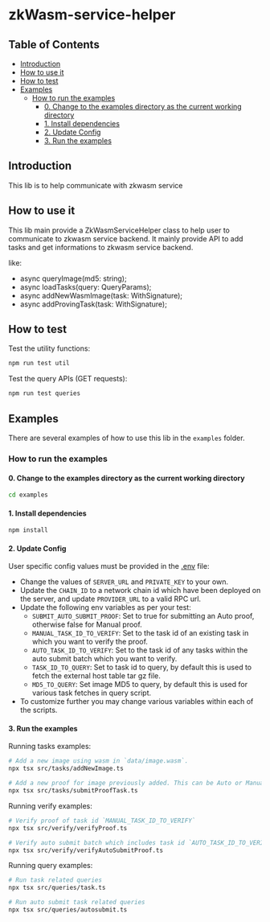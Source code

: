 # zkWasm-service-helper

## Table of Contents

- [Introduction](#introduction)
- [How to use it](#how-to-use-it)
- [How to test](#how-to-test)
- [Examples](#examples)
  - [How to run the examples](#how-to-run-the-examples)
    - [0. Change to the examples directory as the current working directory](#0-change-to-the-examples-directory-as-the-current-working-directory)
    - [1. Install dependencies](#1-install-dependencies)
    - [2. Update Config](#2-update-config)
    - [3. Run the examples](#3-run-the-examples)

## Introduction

This lib is to help communicate with zkwasm service

## How to use it

This lib main provide a ZkWasmServiceHelper class to help user to communicate to zkwasm service backend.
It mainly provide API to add tasks and get informations to zkwasm service backend.

like:

- async queryImage(md5: string);
- async loadTasks(query: QueryParams);
- async addNewWasmImage(task: WithSignature<AddImageParams>);
- async addProvingTask(task: WithSignature<ProvingParams>);

## How to test

Test the utility functions:

```bash
npm run test util
```

Test the query APIs (GET requests):

```bash
npm run test queries
```

## Examples

There are several examples of how to use this lib in the `examples` folder.

### How to run the examples

#### 0. Change to the examples directory as the current working directory

```bash
cd examples
```

#### 1. Install dependencies

```bash
npm install
```

#### 2. Update Config

User specific config values must be provided in the [.env](.env) file:

- Change the values of `SERVER_URL` and `PRIVATE_KEY` to your own.
- Update the `CHAIN_ID` to a network chain id which have been deployed on the server, and update `PROVIDER_URL` to a valid RPC url.
- Update the following env variables as per your test:
  - `SUBMIT_AUTO_SUBMIT_PROOF`: Set to true for submitting an Auto proof, otherwise false for Manual proof.
  - `MANUAL_TASK_ID_TO_VERIFY`: Set to the task id of an existing task in which you want to verify the proof.
  - `AUTO_TASK_ID_TO_VERIFY`: Set to the task id of any tasks within the auto submit batch which you want to verify.
  - `TASK_ID_TO_QUERY`: Set to task id to query, by default this is used to fetch the external host table tar gz file.
  - `MD5_TO_QUERY`: Set image MD5 to query, by default this is used for various task fetches in query script.
- To customize further you may change various variables within each of the scripts.

#### 3. Run the examples

Running tasks examples:

```bash
# Add a new image using wasm in `data/image.wasm`.
npx tsx src/tasks/addNewImage.ts

# Add a new proof for image previously added. This can be Auto or Manual, see `SUBMIT_AUTO_SUBMIT_PROOF`.
npx tsx src/tasks/submitProofTask.ts
```

Running verify examples:

```bash
# Verify proof of task id `MANUAL_TASK_ID_TO_VERIFY`
npx tsx src/verify/verifyProof.ts

# Verify auto submit batch which includes task id `AUTO_TASK_ID_TO_VERIFY`
npx tsx src/verify/verifyAutoSubmitProof.ts
```

Running query examples:

```bash
# Run task related queries
npx tsx src/queries/task.ts

# Run auto submit task related queries
npx tsx src/queries/autosubmit.ts
```
